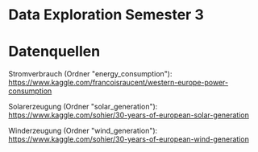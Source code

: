 # Data Exploration Semester 3
 
# Datenquellen
Stromverbrauch (Ordner "energy_consumption"):
https://www.kaggle.com/francoisraucent/western-europe-power-consumption

Solarerzeugung (Ordner "solar_generation"):
https://www.kaggle.com/sohier/30-years-of-european-solar-generation

Winderzeugung (Ordner "wind_generation"):
https://www.kaggle.com/sohier/30-years-of-european-wind-generation